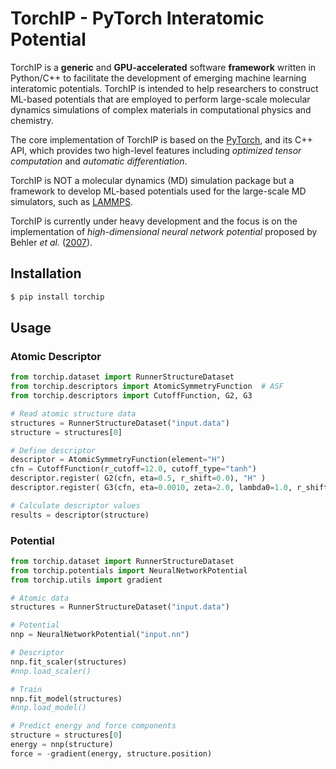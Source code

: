 <!-- # TorchIP - A Framework for Machine Learning Interatomic Potential Development -->
# TorchIP - PyTorch Interatomic Potential

<!-- 
╭━━━━╮╱╱╱╱╱╱╭╮╱╭━━┳━━━╮ \
┃╭╮╭╮┃╱╱╱╱╱╱┃┃╱╰┫┣┫╭━╮┃ \
╰╯┃┃┣┻━┳━┳━━┫╰━╮┃┃┃╰━╯┃ \
╱╱┃┃┃╭╮┃╭┫╭━┫╭╮┃┃┃┃╭━━╯ \
╱╱┃┃┃╰╯┃┃┃╰━┫┃┃┣┫┣┫┃    \
╱╱╰╯╰━━┻╯╰━━┻╯╰┻━━┻╯    
 -->

<!-- <img src="./docs/images/logo.png" alt="NNP" width="300"/> -->

<!-- ## What is it? -->
TorchIP is a __generic__ and __GPU-accelerated__ software __framework__ written in Python/C++ to facilitate the development of emerging machine learning interatomic potentials. 
TorchIP is intended to help researchers to construct ML-based potentials that are employed to perform large-scale molecular dynamics simulations of complex materials in computational physics and chemistry.

The core implementation of TorchIP is based on the [PyTorch](https://github.com/pytorch/pytorch), and its C++ API, which provides two high-level features including _optimized tensor computation_ and _automatic differentiation_.

<!--  -->
TorchIP is NOT a molecular dynamics (MD) simulation package but a framework to develop ML-based potentials used for the large-scale MD simulators, such as [LAMMPS](https://github.com/lammps/lammps).

<!--  -->
TorchIP is currently under heavy development and the focus is on the implementation of _high-dimensional neural network potential_ proposed by Behler _et al._ ([2007](https://journals.aps.org/prl/abstract/10.1103/PhysRevLett.98.146401)).

## Installation
```bash
$ pip install torchip
```

## Usage
### Atomic Descriptor
```python
from torchip.dataset import RunnerStructureDataset
from torchip.descriptors import AtomicSymmetryFunction  # ASF
from torchip.descriptors import CutoffFunction, G2, G3

# Read atomic structure data
structures = RunnerStructureDataset("input.data")
structure = structures[0]

# Define descriptor
descriptor = AtomicSymmetryFunction(element="H")
cfn = CutoffFunction(r_cutoff=12.0, cutoff_type="tanh")
descriptor.register( G2(cfn, eta=0.5, r_shift=0.0), "H" )
descriptor.register( G3(cfn, eta=0.0010, zeta=2.0, lambda0=1.0, r_shift=12.0), "H", "O" )

# Calculate descriptor values
results = descriptor(structure)
```

### Potential
```python
from torchip.dataset import RunnerStructureDataset
from torchip.potentials import NeuralNetworkPotential
from torchip.utils import gradient

# Atomic data
structures = RunnerStructureDataset("input.data")

# Potential
nnp = NeuralNetworkPotential("input.nn")

# Descriptor
nnp.fit_scaler(structures)
#nnp.load_scaler()

# Train 
nnp.fit_model(structures)
#nnp.load_model()

# Predict energy and force components
structure = structures[0]
energy = nnp(structure)
force = -gradient(energy, structure.position)
```



